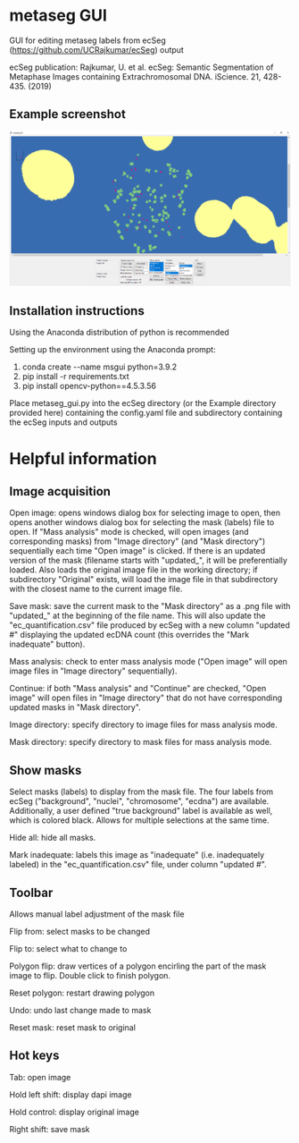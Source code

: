 # metaseg GUI
GUI for editing metaseg labels from ecSeg (https://github.com/UCRajkumar/ecSeg) output

ecSeg publication:
Rajkumar, U. et al. ecSeg: Semantic Segmentation of Metaphase Images containing Extrachromosomal DNA. iScience. 21, 428-435. (2019)

## Example screenshot
![alt text](https://github.com/yanglum/metaseg_gui/blob/main/screenshot.png)

## Installation instructions
Using the Anaconda distribution of python is recommended

Setting up the environment using the Anaconda prompt:

1) 	conda create --name msgui python=3.9.2
2) 	pip install -r requirements.txt
3) 	pip install opencv-python==4.5.3.56
  
Place metaseg_gui.py into the ecSeg directory (or the Example directory provided here) containing the config.yaml file and subdirectory containing the ecSeg inputs and outputs

# Helpful information

## Image acquisition
Open image: opens windows dialog box for selecting image to open, then opens another windows dialog box for selecting the mask (labels) file to open. If "Mass analysis" mode is checked, will open images (and corresponding masks) from "Image directory" (and "Mask directory") sequentially each time "Open image" is clicked. If there is an updated version of the mask (filename starts with "updated_", it will be preferentially loaded. Also loads the original image file in the working directory; if subdirectory "Original" exists, will load the image file in that subdirectory with the closest name to the current image file.

Save mask: save the current mask to the "Mask directory" as a .png file with "updated_" at the beginning of the file name. This will also update the "ec_quantification.csv" file produced by ecSeg with a new column "updated #" displaying the updated ecDNA count (this overrides the "Mark inadequate" button).

Mass analysis: check to enter mass analysis mode ("Open image" will open image files in "Image directory" sequentially).

Continue: if both "Mass analysis" and "Continue" are checked, "Open image" will open files in "Image directory" that do not have corresponding updated masks in "Mask directory".

Image directory: specify directory to image files for mass analysis mode.

Mask directory: specify directory to mask files for mass analysis mode.

## Show masks
Select masks (labels) to display from the mask file. The four labels from ecSeg ("background", "nuclei", "chromosome", "ecdna") are available. Additionally, a user defined "true background" label is available as well, which is colored black. Allows for multiple selections at the same time.

Hide all: hide all masks.

Mark inadequate: labels this image as "inadequate" (i.e. inadequately labeled) in the "ec_quantification.csv" file, under column "updated #".

## Toolbar
Allows manual label adjustment of the mask file

Flip from: select masks to be changed

Flip to: select what to change to

Polygon flip: draw vertices of a polygon encirling the part of the mask image to flip. Double click to finish polygon.

Reset polygon: restart drawing polygon

Undo: undo last change made to mask

Reset mask: reset mask to original

## Hot keys
Tab: open image

Hold left shift: display dapi image

Hold control: display original image

Right shift: save mask
